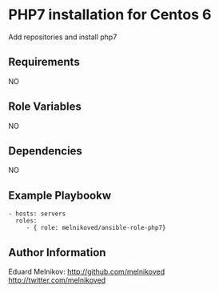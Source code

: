 PHP7 installation for Centos 6
=========

Add repositories and install php7

Requirements
------------
NO

Role Variables
--------------
NO

Dependencies
------------
NO

Example Playbookw
----------------
    - hosts: servers
      roles:
         - { role: melnikoved/ansible-role-php7}


Author Information
------------------
Eduard Melnikov:
http://github.com/melnikoved
http://twitter.com/melnikoved